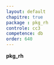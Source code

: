 ```yaml
---
layout: default
chapitre: true
package : pkg_rh
controle: cc3
competence: db
order: 640
---
```


**pkg_rh**